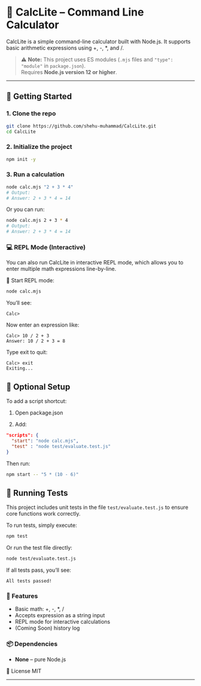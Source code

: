# 🧮 CalcLite – Command Line Calculator

CalcLite is a simple command-line calculator built with Node.js. It supports basic arithmetic expressions using +, -, *, and /.

> ⚠️ **Note:** This project uses ES modules (`.mjs` files and `"type": "module"` in `package.json`).  
> Requires **Node.js version 12 or higher**.
---

## 🚀 Getting Started

### 1. Clone the repo
```bash
git clone https://github.com/shehu-muhammad/CalcLite.git
cd CalcLite
```

### 2. Initialize the project
```bash
npm init -y
```

### 3. Run a calculation
```bash
node calc.mjs "2 + 3 * 4"
# Output:
# Answer: 2 + 3 * 4 = 14
```

Or you can run:
```bash
node calc.mjs 2 + 3 * 4
# Output:
# Answer: 2 + 3 * 4 = 14
```

### 💻 REPL Mode (Interactive)
You can also run CalcLite in interactive REPL mode, which allows you to enter multiple math expressions line-by-line.

🔁 Start REPL mode:
```bash
node calc.mjs
```
You’ll see:
```shell
Calc>
```
Now enter an expression like:
```shell
Calc> 10 / 2 + 3
Answer: 10 / 2 + 3 = 8
```
Type exit to quit:
```shell
Calc> exit
Exiting...
```

## 🔧 Optional Setup
To add a script shortcut:

1. Open package.json

2. Add:
```json
"scripts": {
  "start": "node calc.mjs",
  "test" : "node test/evaluate.test.js"
}
```

Then run:
```bash
npm start -- "5 * (10 - 6)"
```

## 🧪 Running Tests

This project includes unit tests in the file `test/evaluate.test.js` to ensure core functions work correctly.

To run tests, simply execute:

```bash
npm test
```

Or run the test file directly:
```bash
node test/evaluate.test.js
```

If all tests pass, you’ll see:
```shell
All tests passed!
```

### 📝 Features
- Basic math: +, -, *, /
- Accepts expression as a string input
- REPL mode for interactive calculations
- (Coming Soon) history log

### 📦 Dependencies
- **None** – pure Node.js

📄 License
MIT


---




